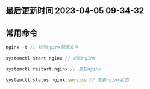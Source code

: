 <!--
 * @Description:
 * @Author: panrui
 * @Date: 2023-06-14 10:00:57
 * @LastEditTime: 2023-06-14 10:02:02
 * @LastEditors: panrui
 * 不忘初心,不负梦想
-->

## 最后更新时间 2023-04-05 09-34-32

## 常用命令

```js
nginx -t // 检测nginx配置文件

systemctl start nginx // 启动nginx

systemctl restart nginx // 重启nginx

systemctl status nginx.service // 查看nginx状态
```
